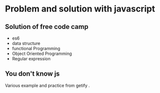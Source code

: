 # Problem and solution with javascript
## Solution of free code camp
- es6 
- data structure
- functional Programming
- Object Oriented Programming
- Regular expression

## You don't know js
Various example and practice from getify .

